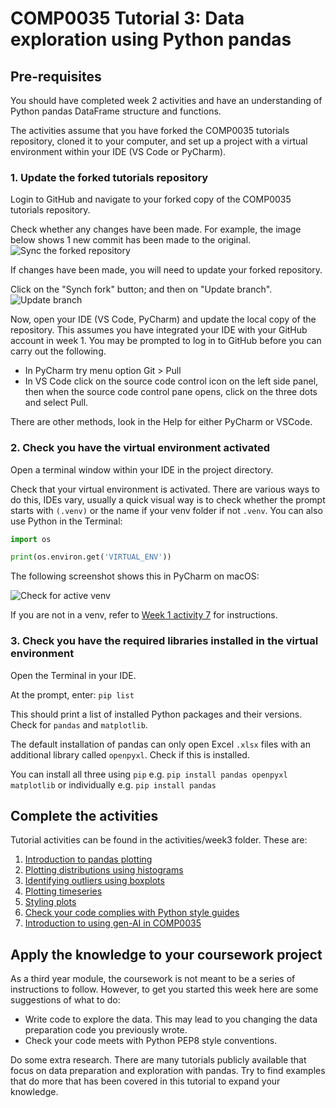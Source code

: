 # COMP0035 Tutorial 3: Data exploration using Python pandas

## Pre-requisites

You should have completed week 2 activities and have an understanding of Python pandas DataFrame structure and
functions.

The activities assume that you have forked the COMP0035 tutorials repository, cloned it to your computer, and set up a
project with a virtual environment within your IDE (VS Code or PyCharm).

### 1. Update the forked tutorials repository

Login to GitHub and navigate to your forked copy of the COMP0035 tutorials repository.

Check whether any changes have been made. For example, the image below shows 1 new commit has been made to the original.
![Sync the forked repository](../img/gh-synch-fork.png)

If changes have been made, you will need to update your forked repository.

Click on the "Synch fork" button; and then on "Update branch".
![Update branch](../img/gh-update-branch.png)

Now, open your IDE (VS Code, PyCharm) and update the local copy of the repository. This assumes you have integrated your
IDE with your GitHub account in week 1. You may be prompted to log in to GitHub before you can carry out the
following.

- In PyCharm try menu option Git > Pull
- In VS Code click on the source code control icon on the left side panel, then when the source code control pane opens,
  click on the three dots and select Pull.

There are other methods, look in the Help for either PyCharm or VSCode.

### 2. Check you have the virtual environment activated

Open a terminal window within your IDE in the project directory.

Check that your virtual environment is activated. There are various ways to do this, IDEs vary, usually a quick visual
way is to check whether the prompt starts with `(.venv)` or the name if your venv folder if not `.venv`. You can also
use Python in the Terminal:

```python
import os

print(os.environ.get('VIRTUAL_ENV'))
```

The following screenshot shows this in PyCharm on macOS:

![Check for active venv](../img/venv-check.png)

If you are not in a venv, refer to [Week 1 activity 7](../week1/1-7-create-virtual-environment.md) for instructions.

### 3. Check you have the required libraries installed in the virtual environment

Open the Terminal in your IDE.

At the prompt, enter: `pip list`

This should print a list of installed Python packages and their versions. Check for `pandas` and `matplotlib`.

The default installation of pandas can only open Excel `.xlsx` files with an additional library called `openpyxl`. Check
if this is installed.

You can install all three using `pip` e.g.  `pip install pandas openpyxl matplotlib` or individually e.g.
`pip install pandas`

## Complete the activities

Tutorial activities can be found in the activities/week3 folder. These are:

1. [Introduction to pandas plotting](3-1-plot-overview)
2. [Plotting distributions using histograms](3-2-distribution)
3. [Identifying outliers using boxplots](3-3-outliers.md)
4. [Plotting timeseries](3-4-timeseries.md)
5. [Styling plots](3-5-chart-styling.md)
6. [Check your code complies with Python style guides](3-6-lint)
7. [Introduction to using gen-AI in COMP0035](3-7-aitools.md)

## Apply the knowledge to your coursework project

As a third year module, the coursework is not meant to be a series of instructions to follow. However, to get you
started this week here are some suggestions of what to do:

- Write code to explore the data. This may lead to you changing the data preparation code you previously wrote.
- Check your code meets with Python PEP8 style conventions.

Do some extra research. There are many tutorials publicly available that focus on data preparation and exploration with
pandas. Try to find examples that do more that has been covered in this tutorial to expand your knowledge.
